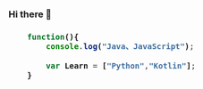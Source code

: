### Hi there 👋

<h3>

```javascript
    function(){
        console.log("Java、JavaScript");
        
        var Learn = ["Python","Kotlin"];
    }

```
<h3>

